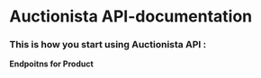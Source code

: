 # Auctionista API-documentation

### This is how you start using Auctionista API :
**Endpoitns for Product** 
#




